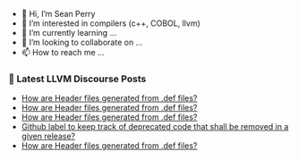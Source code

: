 - 👋 Hi, I’m Sean Perry
- 👀 I’m interested in compilers (c++, COBOL, llvm)
- 🌱 I’m currently learning ...
- 💞️ I’m looking to collaborate on ...
- 📫 How to reach me ...

<!---
s66perry/s66perry is a ✨ special ✨ repository because its `README.md` (this file) appears on your GitHub profile.
You can click the Preview link to take a look at your changes.
--->
### 📕 Latest LLVM Discourse Posts

<!-- DISCOURSE-LLVM:START -->
- [How are Header files generated from .def files?](https://discourse.llvm.org/t/how-are-header-files-generated-from-def-files/69780#post_8)
- [How are Header files generated from .def files?](https://discourse.llvm.org/t/how-are-header-files-generated-from-def-files/69780#post_7)
- [How are Header files generated from .def files?](https://discourse.llvm.org/t/how-are-header-files-generated-from-def-files/69780#post_6)
- [Github label to keep track of deprecated code that shall be removed in a given release?](https://discourse.llvm.org/t/github-label-to-keep-track-of-deprecated-code-that-shall-be-removed-in-a-given-release/69777#post_3)
- [How are Header files generated from .def files?](https://discourse.llvm.org/t/how-are-header-files-generated-from-def-files/69780#post_5)
<!-- DISCOURSE-LLVM:END -->
